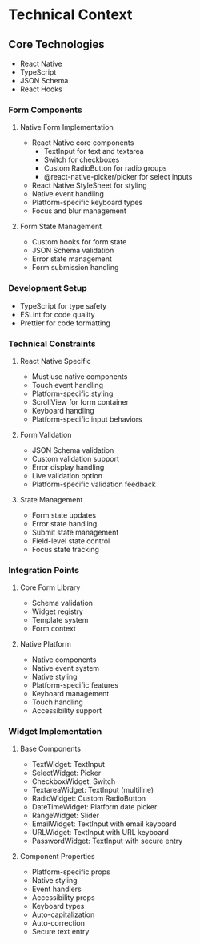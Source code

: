# Technical Context

## Core Technologies
- React Native
- TypeScript
- JSON Schema
- React Hooks

### Form Components
1. Native Form Implementation
   - React Native core components
     * TextInput for text and textarea
     * Switch for checkboxes
     * Custom RadioButton for radio groups
     * @react-native-picker/picker for select inputs
   - React Native StyleSheet for styling
   - Native event handling
   - Platform-specific keyboard types
   - Focus and blur management

2. Form State Management
   - Custom hooks for form state
   - JSON Schema validation
   - Error state management
   - Form submission handling

### Development Setup
- TypeScript for type safety
- ESLint for code quality
- Prettier for code formatting

### Technical Constraints
1. React Native Specific
   - Must use native components
   - Touch event handling
   - Platform-specific styling
   - ScrollView for form container
   - Keyboard handling
   - Platform-specific input behaviors

2. Form Validation
   - JSON Schema validation
   - Custom validation support
   - Error display handling
   - Live validation option
   - Platform-specific validation feedback

3. State Management
   - Form state updates
   - Error state handling
   - Submit state management
   - Field-level state control
   - Focus state tracking

### Integration Points
1. Core Form Library
   - Schema validation
   - Widget registry
   - Template system
   - Form context

2. Native Platform
   - Native components
   - Native event system
   - Native styling
   - Platform-specific features
   - Keyboard management
   - Touch handling
   - Accessibility support

### Widget Implementation
1. Base Components
   - TextWidget: TextInput
   - SelectWidget: Picker
   - CheckboxWidget: Switch
   - TextareaWidget: TextInput (multiline)
   - RadioWidget: Custom RadioButton
   - DateTimeWidget: Platform date picker
   - RangeWidget: Slider
   - EmailWidget: TextInput with email keyboard
   - URLWidget: TextInput with URL keyboard
   - PasswordWidget: TextInput with secure entry

2. Component Properties
   - Platform-specific props
   - Native styling
   - Event handlers
   - Accessibility props
   - Keyboard types
   - Auto-capitalization
   - Auto-correction
   - Secure text entry
